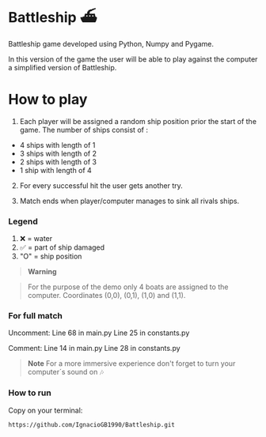 # Battleship ⛴
Battleship game developed using Python, Numpy and Pygame.

In this version of the game the user will be able to play against the computer a simplified version of Battleship.


# How to play

1. Each player will be assigned a random ship position prior the start of the game. The number of ships consist of :

* 4 ships with length of 1
* 3 ships with length of 2
* 2 ships with length of 3
* 1 ship with length of 4

2. For every successful hit the user gets another try.

3. Match ends when player/computer manages to sink all rivals ships.

### Legend
1. ❌ = water
2. ✅ = part of ship damaged
3. "O" = ship position


> **Warning**

> For the purpose of the demo only 4 boats are assigned to the computer. Coordinates (0,0), (0,1), (1,0) and (1,1).

### For full match

Uncomment:
Line 68 in main.py
Line 25 in constants.py

Comment:
Line 14 in main.py
Line 28 in constants.py

> **Note**
> For a more immersive experience don't forget to turn your computer´s sound on 🎶

### How to run

Copy on your terminal:

```
https://github.com/IgnacioGB1990/Battleship.git
```